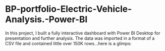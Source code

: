# BP-portfolio-Electric-Vehicle-Analysis.-Power-BI
In this project, I built a fully interactive dashboard with Power BI Desktop for presentation and further analysis.
The data was imported in a format of a CSV file and contained little over 150K rows...here is a glimps:

